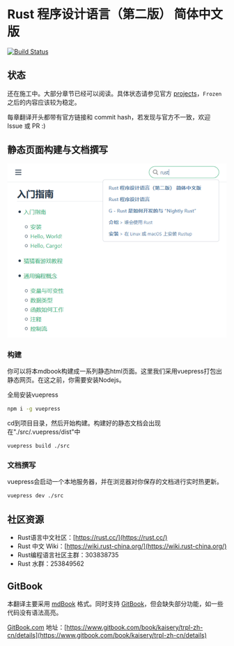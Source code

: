 # Rust 程序设计语言（第二版） 简体中文版

[![Build Status](https://travis-ci.org/KaiserY/trpl-zh-cn.svg?branch=master)](https://travis-ci.org/KaiserY/trpl-zh-cn)

## 状态

还在施工中。大部分章节已经可以阅读。具体状态请参见官方 [projects](https://github.com/rust-lang/book/projects/1)，`Frozen` 之后的内容应该较为稳定。

每章翻译开头都带有官方链接和 commit hash，若发现与官方不一致，欢迎 Issue 或 PR :)

## 静态页面构建与文档撰写

![image](/vuepress_page.png)

### 构建

你可以将本mdbook构建成一系列静态html页面。这里我们采用vuepress打包出静态网页。在这之前，你需要安装Nodejs。

全局安装vuepress

``` bash
npm i -g vuepress 
```

cd到项目目录，然后开始构建。构建好的静态文档会出现在"./src/.vuepress/dist"中

```bash
vuepress build ./src
```

### 文档撰写

vuepress会启动一个本地服务器，并在浏览器对你保存的文档进行实时热更新。

```bash
vuepress dev ./src
```

## 社区资源

- Rust语言中文社区：[https://rust.cc/](https://rust.cc/)
- Rust 中文 Wiki：[https://wiki.rust-china.org/](https://wiki.rust-china.org/)
- Rust编程语言社区主群：303838735
- Rust 水群：253849562

## GitBook

本翻译主要采用 [mdBook](https://github.com/rust-lang-nursery/mdBook) 格式。同时支持 [GitBook](https://github.com/GitbookIO/gitbook)，但会缺失部分功能，如一些代码没有语法高亮。

[GitBook.com](https://www.gitbook.com/) 地址：[https://www.gitbook.com/book/kaisery/trpl-zh-cn/details](https://www.gitbook.com/book/kaisery/trpl-zh-cn/details)
